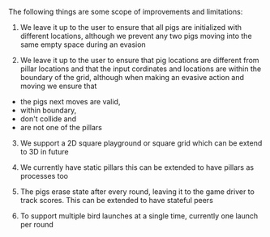 The following things are some scope of improvements and limitations:

1. We leave it up to the user to ensure that all pigs are initialized with different locations, although we prevent any two pigs moving into the same empty space during an evasion

2. We leave it up to the user to ensure that pig locations are different from pillar locations and that the input cordinates and locations are within the boundary of the grid, although when making an evasive action and moving we ensure that
 - the pigs next moves are valid,
 - within boundary, 
 - don't collide and
 - are not one of the pillars

 3. We support a 2D square playground or square grid which can be extend to 3D in future

 4. We currently have static pillars this can be extended to have pillars as processes too

 5. The pigs erase state after every round, leaving it to the game driver to track scores. This can be extended to have stateful peers

 6. To support multiple bird launches at a single time, currently one launch per round